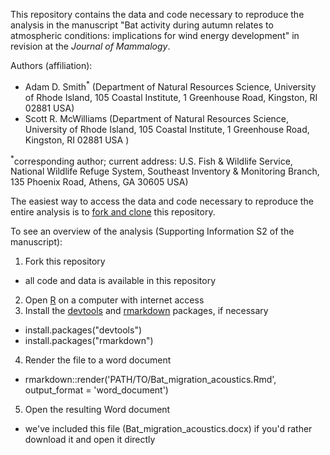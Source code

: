 This repository contains the data and code necessary to reproduce the analysis in the manuscript "Bat activity during autumn relates to atmospheric conditions: implications for wind energy development" in revision at the *Journal of Mammalogy*.  

Authors (affiliation):
- Adam D. Smith<sup>*</sup> (Department of Natural Resources Science, University of Rhode Island, 105 Coastal Institute, 1 Greenhouse Road, Kingston, RI 02881 USA)
- Scott R. McWilliams (Department of Natural Resources Science, University of Rhode Island, 105 Coastal Institute, 1 Greenhouse Road, Kingston, RI 02881 USA )

<sup>*</sup>corresponding author; current address: U.S. Fish & Wildlife Service, National Wildlife Refuge System, Southeast Inventory & Monitoring Branch, 135 Phoenix Road, Athens, GA 30605 USA)

The easiest way to access the data and code necessary to reproduce the entire analysis is to [fork and clone](https://help.github.com/articles/fork-a-repo/) this repository.

To see an overview of the analysis (Supporting Information S2 of the manuscript):

1. Fork this repository
  - all code and data is available in this repository
2. Open [R](http://www.r-project.org) on a computer with internet access
3. Install the [devtools](http://cran.r-project.org/package=devtools) and [rmarkdown](http://cran.r-project.org/package=rmarkdown) packages, if necessary 
  - install.packages("devtools")
  - install.packages("rmarkdown")
4. Render the file to a word document
  - rmarkdown::render('PATH/TO/Bat_migration_acoustics.Rmd', output_format = 'word_document')
5. Open the resulting Word document
  - we've included this file (Bat_migration_acoustics.docx) if you'd rather download it and open it directly

